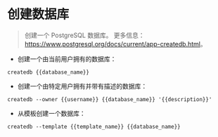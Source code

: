 # 创建数据库

> 创建一个 PostgreSQL 数据库。
> 更多信息：<https://www.postgresql.org/docs/current/app-createdb.html>。

- 创建一个由当前用户拥有的数据库：

`createdb {{database_name}}`

- 创建一个由特定用户拥有并带有描述的数据库：

`createdb --owner {{username}} {{database_name}} '{{description}}'`

- 从模板创建一个数据库：

`createdb --template {{template_name}} {{database_name}}`